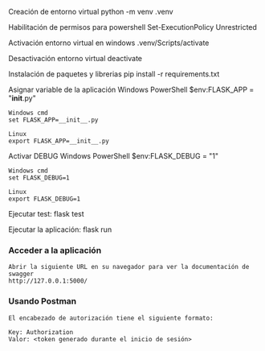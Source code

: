Creación de entorno virtual
    python -m venv .venv


Habilitación de permisos para powershell
    Set-ExecutionPolicy Unrestricted


Activación entorno virtual en windows
    .venv/Scripts/activate


Desactivación entorno virtual
    deactivate

Instalación de paquetes y librerias
    pip install -r requirements.txt


Asignar variable de la aplicación
    Windows PowerShell
    $env:FLASK_APP = "__init__.py"

    Windows cmd
    set FLASK_APP=__init__.py

    Linux
    export FLASK_APP=__init__.py


Activar DEBUG
    Windows PowerShell
    $env:FLASK_DEBUG = "1"

    Windows cmd
    set FLASK_DEBUG=1

    Linux
    export FLASK_DEBUG=1


Ejecutar test:
    flask test


Ejecutar la aplicación: 
    flask run

### Acceder a la aplicación ###
    Abrir la siguiente URL en su navegador para ver la documentación de swagger
    http://127.0.0.1:5000/

### Usando Postman ####
    El encabezado de autorización tiene el siguiente formato:
    
    Key: Authorization
    Valor: <token generado durante el inicio de sesión>